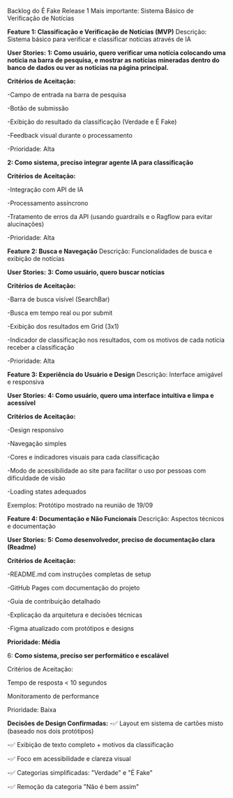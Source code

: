 Backlog do É Fake Release 1
Mais importante: Sistema Básico de Verificação de Notícias

**Feature 1: Classificação e Verificação de Notícias (MVP)**
Descrição: Sistema básico para verificar e classificar notícias através de IA

**User Stories:**
**1: Como usuário, quero verificar uma notícia colocando uma notícia na barra de pesquisa, e mostrar as notícias mineradas dentro do banco de dados ou ver as notícias na página principal.**

**Critérios de Aceitação:**

-Campo de entrada na barra de pesquisa

-Botão de submissão

-Exibição do resultado da classificação (Verdade e É Fake)

-Feedback visual durante o processamento

-Prioridade: Alta


**2: Como sistema, preciso integrar agente IA para classificação**

**Critérios de Aceitação:**

-Integração com API de IA

-Processamento assíncrono

-Tratamento de erros da API (usando guardrails e o Ragflow para evitar alucinações)

-Prioridade: Alta

**Feature 2: Busca e Navegação**
Descrição: Funcionalidades de busca e exibição de notícias

**User Stories:**
**3: Como usuário, quero buscar notícias** 

**Critérios de Aceitação:**

-Barra de busca visível (SearchBar)

-Busca em tempo real ou por submit

-Exibição dos resultados em Grid (3x1)

-Indicador de classificação nos resultados, com os motivos de cada notícia receber a classificação
 
-Prioridade: Alta


**Feature 3: Experiência do Usuário e Design**
Descrição: Interface amigável e responsiva

**User Stories:**
**4: Como usuário, quero uma interface intuitiva e limpa e acessível** 

**Critérios de Aceitação:**

-Design responsivo

-Navegação simples

-Cores e indicadores visuais para cada classificação

-Modo de acessibilidade ao site para facilitar o uso por pessoas com dificuldade de visão

-Loading states adequados

Exemplos: Protótipo mostrado na reunião de 19/09

**Feature 4: Documentação e Não Funcionais**
Descrição: Aspectos técnicos e documentação

**User Stories:**
**5: Como desenvolvedor, preciso de documentação clara (Readme)**

**Critérios de Aceitação:**

-README.md com instruções completas de setup

-GitHub Pages com documentação do projeto

-Guia de contribuição detalhado

-Explicação da arquitetura e decisões técnicas

-Figma atualizado com protótipos e designs

**Prioridade: Média**


6: **Como sistema, preciso ser performático e escalável**

Critérios de Aceitação:

Tempo de resposta < 10 segundos

Monitoramento de performance

Prioridade: Baixa

**Decisões de Design Confirmadas:**
-✅ Layout em sistema de cartões misto (baseado nos dois protótipos)

-✅ Exibição de texto completo + motivos da classificação

-✅ Foco em acessibilidade e clareza visual

-✅ Categorias simplificadas: "Verdade" e "É Fake"

-✅ Remoção da categoria "Não é bem assim"
